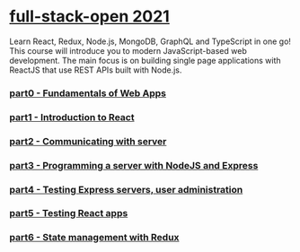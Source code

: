 # [full-stack-open 2021](https://fullstackopen.com/en/)

Learn React, Redux, Node.js, MongoDB, GraphQL and TypeScript in one go! This course will introduce you to modern JavaScript-based web development. The main focus is on building single page applications with ReactJS that use REST APIs built with Node.js.


### [part0 - Fundamentals of Web Apps](./part0)
### [part1 - Introduction to React](./part1)
### [part2 - Communicating with server](./part2)
### [part3 - Programming a server with NodeJS and Express](https://github.com/markdstouffer/fso-phonebook)
### [part4 - Testing Express servers, user administration](./part4)
### [part5 - Testing React apps](./part5)
### [part6 - State management with Redux](./part6)